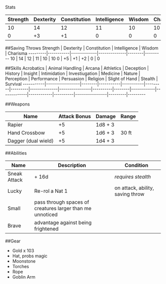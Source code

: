 Stats


Strength | Dexterity | Constitution | Intelligence | Wisdom | Charisma
---------|-----------|-------------|--------------|--------|---------
10 | 14 | 12 | 11 | 10 | 10
0 | +3 | +1 | 0 | 0 | 0

##Saving Throws
Strength | Dexterity | Constitution | Intelligence | Wisdom | Charisma
---------|-----------|-------------|--------------|--------|---------
10 | 14 | 12 | 11 | 10 | 10
0 | +5 | +1 | +2 | 0 | 0

##Skills
Acrobatics | Animal Handling | Arcana | Athletics | Deception | History | Insight | Intimidation | Investiugation | Medicine | Nature | Perception | Performance | Persuasion | Religion | Slight of Hand | Stealth | Survival
-----------|-----------------|--------|-----------|-----------|---------|---------|--------------|----------------|----------|--------|------------|-------------|------------|----------|----------------|---------|---------

##Weapons

Name | Attack Bonus | Damage | Range
-----|--------------|---------| ---
Rapier | +5 | 1d8  + 3 | 
Hand Crossbow | +5 | 1d6 + 3 | 30 ft
Dagger (dual wield) | +5 | 1d4  + 3


##Abilities

Name | Description | Condition
-----|----------|----------
Sneak Attack |  + 16d  | *requires stealth*
Lucky | Re-rol a Nat 1 | on attack, ability, saving throw
Small | pass through spaces of creatures larger than me unnoticed
Brave | advantage against being frightened

##Gear
* Gold x 103
* Hat, probs magic
* Moonstone
* Torches
* Rope
* Goblin Arm
